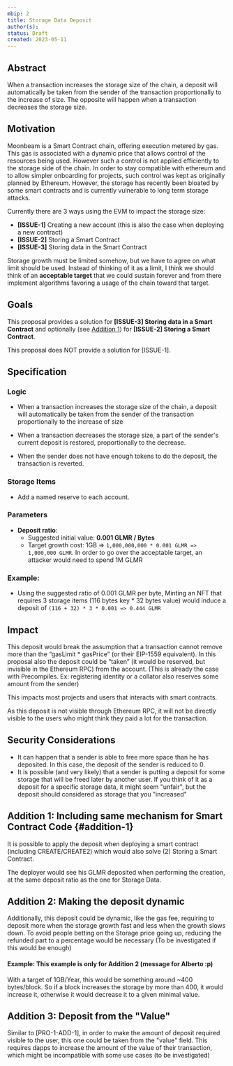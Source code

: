 ```yaml
---
mbip: 2
title: Storage Data Deposit
author(s):
status: Draft
created: 2023-05-11
---
```


## Abstract

When a transaction increases the storage size of the chain, a deposit will automatically be taken from the sender of the transaction proportionally to the increase of size. The opposite will happen when a transaction decreases the storage size.

## Motivation

Moonbeam is a Smart Contract chain, offering execution metered by gas.
This gas is associated with a dynamic price that allows control of the resources being used.
However such a control is not applied efficiently to the storage side of the chain. In order to stay compatible with ethereum and to allow simpler onboarding for projects, such control was kept as originally planned by Ethereum.
However, the storage has recently been bloated by some smart contracts and is currently vulnerable to long term storage attacks.

Currently there are 3 ways using the EVM to impact the storage size:

- **[ISSUE-1]** Creating a new account (this is also the case when deploying a new contract)
- **[ISSUE-2]** Storing a Smart Contract
- **[ISSUE-3]** Storing data in the Smart Contract

Storage growth must be limited somehow, but we have to agree on what limit should be used.
Instead of thinking of it as a limit, I think we should think of an **acceptable target** that we
could sustain forever and from there implement algorithms favoring a usage of the chain toward that target.

## Goals

This proposal provides a solution for **[ISSUE-3] Storing data in a Smart Contract** and optionally (see [Addition 1](#addition-1)) for **[ISSUE-2] Storing a Smart Contract**.

This proposal does NOT provide a solution for [ISSUE-1].

## Specification

### Logic

- When a transaction increases the storage size of the chain, a deposit will automatically be taken from the sender of the transaction proportionally to the increase of size

- When a transaction decreases the storage size, a part of the sender's current deposit is restored, proportionally to the decrease.

- When the sender does not have enough tokens to do the deposit, the transaction is reverted.


### Storage Items

- Add a named reserve to each account.

### Parameters

- **Deposit ratio**:
  - Suggested initial value: **0.001 GLMR / Bytes**
  - Target growth cost: 1GB => `1,000,000,000 * 0.001 GLMR => 1,000,000 GLMR`. In order to go over the acceptable target, an attacker would need to spend 1M GLMR


### Example:

- Using the suggested ratio of 0.001 GLMR per byte, Minting an NFT that requires 3 storage items (116 bytes key * 32 bytes value) would induce a deposit of `(116 + 32) * 3 * 0.001 => 0.444 GLMR`

## Impact

This deposit would break the assumption that a transaction cannot remove more than the “gasLimit * gasPrice” (or their EIP-1559 equivalent). In this proposal also the deposit could be “taken” (it would be reserved, but invisible in the Ethereum RPC) from the account.
(This is already the case with Precompiles. Ex: registering identity or a collator also reserves some amount from the sender)

This impacts most projects and users that interacts with smart contracts.

As this deposit is not visible through Ethereum RPC, it will not be directly visible to the users who might think they paid a lot for the transaction.

## Security Considerations

- It can happen that a sender is able to free more space than he has deposited. In this case, the
  deposit of the sender is reduced to 0.
- It is possible (and very likely) that a sender is putting a deposit for some storage that will be freed later by another user. If you think of it as a deposit for a specific storage data, it might seem "unfair", but the deposit should considered as storage that you "increased"


## Addition 1: Including same mechanism for Smart Contract Code {#addition-1}

It is possible to apply the deposit when deploying a smart contract (including CREATE/CREATE2) which would also solve (2) Storing a Smart Contract.

The deployer would see his GLMR deposited when performing the creation, at the same deposit ratio as the one for Storage Data.

## Addition 2: Making the deposit dynamic

Additionally, this deposit could be dynamic, like the gas fee, requiring to deposit more when the
storage growth fast and less when the growth slows down.
To avoid people betting on the Storage price going up, reducing the refunded part to a percentage would be necessary (To be investigated if this would be enough)
#### Example:  This example is only for Addition 2 (message for Alberto :p)

With a target of 1GB/Year, this would be something around ~400 bytes/block.
So if a block increases the storage by more than 400, it would increase it,
otherwise it would decrease it to a given minimal value.

## Addition 3: Deposit from the "Value"

Similar to [PRO-1-ADD-1], in order to make the amount of deposit required visible to the user, this one could be taken from the "value" field. This requires dapps to increase the amount of the value of their transaction, which might be incompatible with some use cases (to be investigated)
